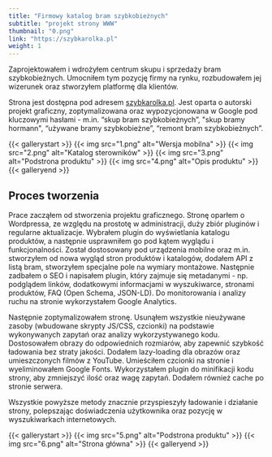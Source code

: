```yaml
---
title: "Firmowy katalog bram szybkobieżnych"
subtitle: "projekt strony WWW"
thumbnail: "0.png"
link: "https://szybkarolka.pl"
weight: 1
---
```


Zaprojektowałem i wdrożyłem centrum skupu i sprzedaży bram szybkobieżnych. Umocniłem tym pozycję firmy na rynku, rozbudowałem jej wizerunek oraz stworzyłem platformę dla klientów.
<!--more-->

Strona jest dostępna pod adresem [szybkarolka.pl](https://szybkarolka.pl). Jest oparta o autorski projekt graficzny, zoptymalizowana oraz wypozycjonowana w Google pod kluczowymi hasłami - m.in. “skup bram szybkobieżnych”, "skup bramy hormann", “używane bramy szybkobieżne”, “remont bram szybkobieżnych”.

{{< gallerystart >}}
{{< img src="1.png" alt="Wersja mobilna" >}}
{{< img src="2.png" alt="Katalog sterowników" >}}
{{< img src="3.png" alt="Podstrona produktu" >}}
{{< img src="4.png" alt="Opis produktu" >}}
{{< galleryend >}}

## Proces tworzenia

Prace zacząłem od stworzenia projektu graficznego. Stronę oparłem o Wordpressa, ze względu na prostotę w administracji, duży zbiór pluginów i regularne aktualizacje. Wybrałem plugin do wyświetlania katalogu produktów, a następnie usprawniłem go pod kątem wyglądu i funkcjonalności. Został dostosowany pod urządzenia mobilne oraz m.in. stworzyłem od nowa wygląd stron produktów i katalogów, dodałem API z listą bram, stworzyłem specjalne pole na wymiary montażowe. Następnie zadbałem o SEO i napisałem plugin, który zajmuje się metadanymi - np. podglądem linków, dodatkowymi informacjami w wyszukiwarce, stronami produktów, FAQ (Open Schema, JSON-LD). Do monitorowania i analizy ruchu na stronie wykorzystałem Google Analytics.

Następnie zoptymalizowałem stronę. Usunąłem wszystkie nieużywane zasoby (wbudowane skrypty JS/CSS, czcionki) na podstawie wykonywanych zapytań oraz analizy wykorzystywanego kodu. Dostosowałem obrazy do odpowiednich rozmiarów, aby zapewnić szybkość ładowania bez straty jakości. Dodałem lazy-loading dla obrazów oraz umieszczonych filmów z YouTube. Umieściłem czcionki na stronie i wyeliminowałem Google Fonts. Wykorzystałem plugin do minifikacji kodu strony, aby zmniejszyć ilość oraz wagę zapytań. Dodałem również cache po stronie serwera.

Wszystkie powyższe metody znacznie przyspieszyły ładowanie i działanie strony, polepszając doświadczenia użytkownika oraz pozycję w wyszukiwarkach internetowych.

{{< gallerystart >}}
{{< img src="5.png" alt="Podstrona produktu" >}}
{{< img src="6.png" alt="Strona główna" >}}
{{< galleryend >}}